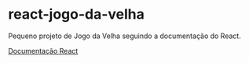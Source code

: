 # react-jogo-da-velha
Pequeno projeto de Jogo da Velha seguindo a documentação do React.

[Documentação React](https://pt-br.reactjs.org/tutorial/tutorial.html)

